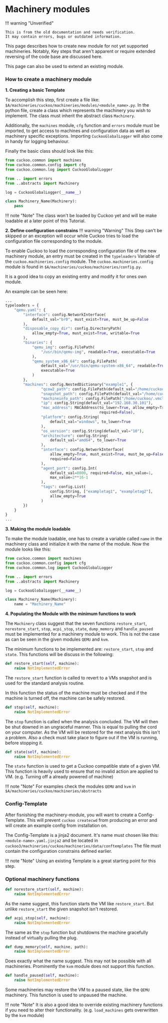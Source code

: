 # Machinery modules

!!! warning "Unverified"

    This is from the old documentation and needs verification.  
    It may contain errors, bugs or outdated information.

This page describes how to create new module
for not yet supported machineries.
Notably, Key steps that aren't apparent
or require extended reversing of the code base are discussed here.

This page can also be used to extend an existing module.

### How to create a machinery module

**1. Creating a basic Template**

To accomplish this step, first create a file like:
`$A/machineries/cuckoo/machineries/modules/<module_name>.py`.
In the python file, create a class which represents the machinery
you wish to implement.
The class must inherit the abstract class `Machinery`.

Additionally, the `machines` module, `cfg` function and `errors` module
must be imported, to get access to machines and configuration data
as well as machinery specific exceptions.
Importing `CuckooGlobalLogger` will also come in handy for logging behaviour.

Finally the basic class should look like this:

```python
from cuckoo.common import machines
from cuckoo.common.config import cfg
from cuckoo.common.log import CuckooGlobalLogger

from .. import errors
from ..abstracts import Machinery

log = CuckooGlobalLogger(__name__)

class Machinery_Name(Machinery):
    pass

```
!!! note "Note"
    The class won't be loaded by Cuckoo yet
    and will be make loadable at a later point of this Tutorial.

**2. Define configuration constrains**
!!! warning "Warning"
    This Step can't be skipped or an exception will occur while
    Cuckoo tries to load the configuration file corresponding to the module.

To enable Cuckoo to load the corresponding configuration file
of the new machinery module, an entry must be created in the `typeloaders`
Variable of the `cuckoo.machineries.config` module.
The `cuckoo.machineries.config` module is found in
`$A/machineries/cuckoo/machineries/config.py`.

It is a good idea to copy an existing entry and modify it
for ones own module.

An example can be seen here:
```python
...
typeloaders = {
    "qemu.yaml": {
        "interface": config.NetworkInterface(
            default_val="br0", must_exist=True, must_be_up=False
        ),
        "disposable_copy_dir": config.DirectoryPath(
            allow_empty=True, must_exist=True, writable=True
        ),
        "binaries": {
            "qemu_img": config.FilePath(
                "/usr/bin/qemu-img", readable=True, executable=True
            ),
            "qemu_system_x86_64": config.FilePath(
                default_val="/usr/bin/qemu-system-x86_64", readable=True,
                executable=True
            )
        },
        "machines": config.NestedDictionary("example1", {
                "qcow2_path": config.FilePath(default_val="/home/cuckoo/.vmcloak/vms/qemu/win10_1/disk.qcow2", readable=True),
                "snapshot_path": config.FilePath(default_val="/home/cuckoo/.vmcloak/vms/qemu/win10_1/memory.snapshot", readable=True),
                "machineinfo_path": config.FilePath("/home/cuckoo/.vmcloak/vms/qemu/win10_1/machineinfo.json", readable=True),
                "ip": config.String(default_val="192.168.30.101"),
                "mac_address": MACAddress(to_lower=True, allow_empty=True,
                                          required=False),
                "platform": config.String(
                    default_val="windows", to_lower=True
                ),
                "os_version": config.String(default_val="10"),
                "architecture": config.String(
                    default_val="amd64", to_lower=True
                ),
                "interface": config.NetworkInterface(
                    allow_empty=True, must_exist=True, must_be_up=False,
                    required=False
                ),
                "agent_port": config.Int(
                    default_val=8000, required=False, min_value=1,
                    max_value=2**16-1
                ),
                "tags": config.List(
                    config.String, ["exampletag1", "exampletag2"],
                    allow_empty=True
                )
        })
    }
}
...
```

**3. Making the module loadable**

To make the module loadable, one has to create a variable
called `name` in the machinery class
and initialize it with the name of the module.
Now the module looks like this:

```python
from cuckoo.common import machines
from cuckoo.common.config import cfg
from cuckoo.common.log import CuckooGlobalLogger

from .. import errors
from ..abstracts import Machinery

log = CuckooGlobalLogger(__name__)

class Machinery_Name(Machinery):
    name = "Machinery_Name"

```

**4. Populating the Module with the minimum functions to work**

The `Machinery` class suggest that the seven functions `restore_start`,
`norestore_start`, `stop`, `acpi_stop`, `state`, `dump_memory`
and `handle_paused` must be implemented for a machinery module to work.
This is not the case as can be seen in the given modules `QEMU`
and `kvm`.

The minimum functions to be implemented are: `restore_start`, `stop`
and `state`. This functions will be discuss in the following:

```python
def restore_start(self, machine):
    raise NotImplementedError
```

The `restore_start` function is called to revert to a VMs snapshot
and is used for the standard analysis routine.

In this function the status of the machine must be checked
and if the machine is turned off, the machine can be safely restored.

```python
def stop(self, machine):
    raise NotImplementedError
```

The `stop` function is called when the analysis concluded.
The VM will then be shut downed in an ungraceful manner.
This is equal to pulling the cord on your computer.
As the VM will be restored for the next analysis this isn't a problem.
Also a check must take place to figure out if the VM is running,
before stopping it.

```python
def state(self, machine):
    raise NotImplementedError
```

The `state` function is used to get a Cuckoo compatible state
of a given VM. This function is heavily used to ensure that
no invalid action are applied to VM. (e.g. Turning off a already
powered of machine)

!!! note "Note"
    For examples check the modules `QEMU` and `kvm`
    in `$A/machineries/cuckoo/machineries/abstracts`

### Config-Template

After fisnishing the machinery-module, you will want to create a Config-Template.
This will prevent `cuckoo createcwd` from producing an error and will create
an example config from installation on.

The Config-Template is a jinja2 document. It's name must chosen like this:
`<module-name>.yaml.jinja2` and be located in `cuckoo3/machineries/cuckoo/machineries/data/conftemplates`
The file must contain the configuration constrains defined earlier.

!!! note "Note"
    Using an existing Template is a great starting point for this step.

### Optional machinery functions

```python
def norestore_start(self, machine):
    raise NotImplementedError
```

As the name suggest, this function starts the VM like `restore_start`.
But unlike `restore_start` the given snapshot isn't restored.

```python
def acpi_stop(self, machine):
    raise NotImplementedError
```

The same as the `stop` function but shutdowns the machine
gracefully instead of virtually pulling the plug.

```python
def dump_memory(self, machine, path):
    raise NotImplementedError
```

Does exactly what the name suggest. This may not be possible with all
machineries. Prominently the `kvm` module does not support this function.

```python
def handle_paused(self, machine):
    raise NotImplementedError
```

Some machineries may restore the VM to a paused state, like the `QEMU`
machinery. This function is used to unpaused the machine.

!!! note "Note"
    It is also a good idea to override existing machinery functions
    if you need to alter their functionality. (e.g. `load_machines`
    gets overwritten by the `kvm` module)


